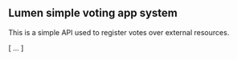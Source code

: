 ## Lumen simple voting app system

This is a simple API used to register votes over external resources.  

[ ... ]